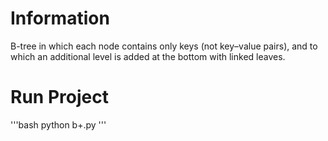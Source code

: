 # Information

B-tree in which each node contains only keys (not key–value pairs), and to which an additional level is added at the
bottom with linked leaves.

# Run Project
'''bash
    python b+.py
'''